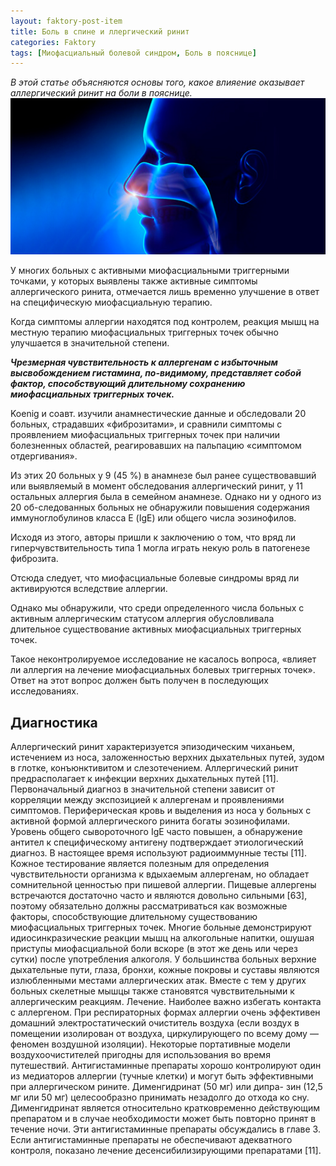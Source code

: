 ```yaml
---
layout: faktory-post-item
title: Боль в спине и ллергический ринит
categories: Faktory
tags: [Миофасциальный болевой синдром, Боль в пояснице]
---
```


*В этой статье объясняются основы того, какое влияение оказывает аллергический ринит на боли в пояснице.*
![факторы](/images/factory/other/rinit.jpg)


У многих больных с активными миофасциальными триггерными точками, у которых выявлены также активные симптомы аллергического ринита, отмечается лишь временно улучшение в ответ на специфическую миофасциальную терапию. 

Когда симптомы аллергии находятся под контролем, реакция мышц на местную терапию миофасциальных триггерных точек обычно улучшается в значительной степени. 

***Чрезмерная чувствительность к аллергенам с избыточным высвобождением гистамина, по-видимому, представляет собой фактор, способствующий длительному сохранению миофасциальных триггерных точек.***

Koenig и соавт. изучили анамнестические данные и обследовали 20 больных, страдавших «фиброзитами», и сравнили симптомы с проявлением миофасциальных триггерных точек при наличии болезненных областей, реагировавших на пальпацию «симптомом отдергивания». 

Из этих 20 больных у 9 (45 %) в анамнезе был ранее существовавший или выявляемый в момент обследования аллергический ринит, у 11 остальных аллергия была в семейном анамнезе. Однако ни у одного из 20 об-следованных больных не обнаружили повышения содержания иммуноглобулинов класса Е (IgE) или общего числа эозинофилов. 

Исходя из этого, авторы пришли к заключению о том, что вряд ли гиперчувствительность типа 1 могла играть некую роль в патогенезе фиброзита. 

Отсюда следует, что миофасциальные болевые синдромы вряд ли активируются вследствие аллергии.

 Однако мы обнаружили, что среди определенного числа больных с активным аллергическим статусом аллергия обусловливала длительное существование активных миофасциальных триггерных точек. 
 
 Такое неконтролируемое исследование не касалось вопроса, «влияет ли аллергия на лечение миофасциальных болевых триггерных точек». Ответ на этот вопрос должен быть получен в последующих исследованиях.
 
## Диагностика

Аллергический ринит характеризуется эпизодическим чиханьем, истечением из носа, заложенностью верхних дыхательных путей, зудом в глотке, конъюнктивитом и слезотечением. Аллергический ринит предрасполагает к инфекции верхних дыхательных путей [11]. Первоначальный диагноз в значительной степени зависит от корреляции между экспозицией к аллергенам и проявлениями симптомов. Периферическая кровь и выделения из носа у больных с активной формой аллергического ринита богаты эозинофилами. Уровень общего сывороточного IgE часто повышен, а обнаружение антител к специфическому антигену подтверждает этиологический диагноз. В настоящее время используют радиоиммунные тесты [11].
Кожное тестирование является полезным для определения чувствительности организма к вдыхаемым аллергенам, но обладает сомнительной ценностью при пишевой аллергии. Пищевые аллергены встречаются достаточно часто и являются довольно сильными [63], поэтому обязательно должны рассматриваться как возможные факторы, способствующие длительному существованию миофасциальных триггерных точек. Многие больные демонстрируют идиосинкразические реакции мышц на алкогольные напитки, ошушая приступы миофасциальной боли вскоре (в этот же день или через сутки) после употребления алкоголя.
У большинства больных верхние дыхательные пути, глаза, бронхи, кожные покровы и суставы являются излюбленными местами аллергических атак. Вместе с тем у других больных скелетные мышцы также становятся чувствительными к аллергическим реакциям.
Лечение. Наиболее важно избегать контакта с аллергеном. При респираторных формах аллергии очень эффективен домашний электростатический очиститель воздуха (если воздух в помещении изолирован от воздуха, циркулирующего по всему дому —феномен воздушной изоляции). Некоторые портативные модели воздухоочистителей пригодны для использования во время путешествий.
Антигистаминные препараты хорошо контролируют один из медиаторов аллергии (тучные клетки) и могут быть эффективными при аллергическом рините. Дименгидринат (50 мг) или дипра- зин (12,5 мг или 50 мг) целесообразно принимать незадолго до отхода ко сну. Дименгидринат является относительно кратковременно действующим препаратом и в случае необходимости может быть повторно принят в течение ночи. Эти антигистаминные препараты обсуждались в главе 3.
Если антигистаминные препараты не обеспечивают адекватного контроля, показано лечение десенсибилизирующими препаратами [11].
